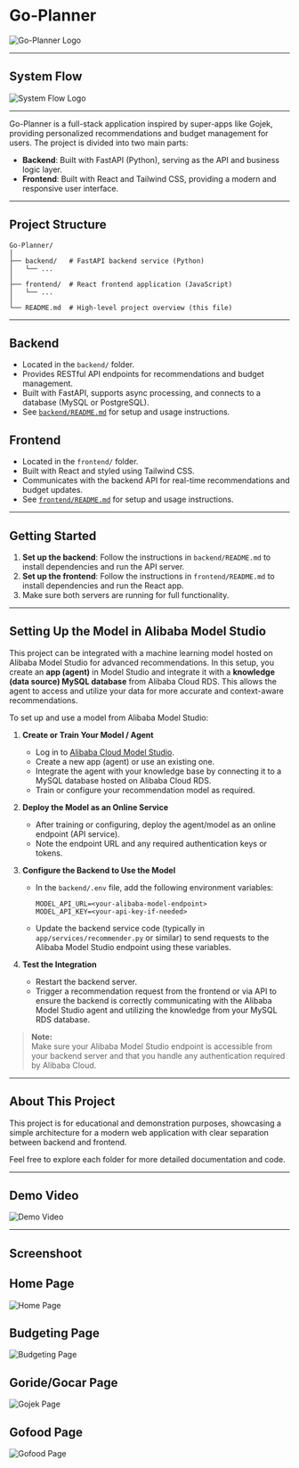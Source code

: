 # Go-Planner

![Go-Planner Logo](media/logo.jpg)

---

## System Flow

![System Flow Logo](media/system-flow.png)

---

Go-Planner is a full-stack application inspired by super-apps like Gojek, providing personalized recommendations and budget management for users. The project is divided into two main parts:

- **Backend**: Built with FastAPI (Python), serving as the API and business logic layer.
- **Frontend**: Built with React and Tailwind CSS, providing a modern and responsive user interface.

---

## Project Structure

```
Go-Planner/
│
├── backend/   # FastAPI backend service (Python)
│   └── ...
│
├── frontend/  # React frontend application (JavaScript)
│   └── ...
│
└── README.md  # High-level project overview (this file)
```

---

## Backend
- Located in the `backend/` folder.
- Provides RESTful API endpoints for recommendations and budget management.
- Built with FastAPI, supports async processing, and connects to a database (MySQL or PostgreSQL).
- See [`backend/README.md`](./backend/README.md) for setup and usage instructions.

## Frontend
- Located in the `frontend/` folder.
- Built with React and styled using Tailwind CSS.
- Communicates with the backend API for real-time recommendations and budget updates.
- See [`frontend/README.md`](./frontend/README.md) for setup and usage instructions.

---

## Getting Started
1. **Set up the backend**: Follow the instructions in `backend/README.md` to install dependencies and run the API server.
2. **Set up the frontend**: Follow the instructions in `frontend/README.md` to install dependencies and run the React app.
3. Make sure both servers are running for full functionality.

---

## Setting Up the Model in Alibaba Model Studio

This project can be integrated with a machine learning model hosted on Alibaba Model Studio for advanced recommendations. In this setup, you create an **app (agent)** in Model Studio and integrate it with a **knowledge (data source) MySQL database** from Alibaba Cloud RDS. This allows the agent to access and utilize your data for more accurate and context-aware recommendations.

To set up and use a model from Alibaba Model Studio:

1. **Create or Train Your Model / Agent**  
   - Log in to [Alibaba Cloud Model Studio](https://modelstudio.console.aliyun.com/).
   - Create a new app (agent) or use an existing one.
   - Integrate the agent with your knowledge base by connecting it to a MySQL database hosted on Alibaba Cloud RDS.
   - Train or configure your recommendation model as required.

2. **Deploy the Model as an Online Service**  
   - After training or configuring, deploy the agent/model as an online endpoint (API service).
   - Note the endpoint URL and any required authentication keys or tokens.

3. **Configure the Backend to Use the Model**  
   - In the `backend/.env` file, add the following environment variables:
     ```
     MODEL_API_URL=<your-alibaba-model-endpoint>
     MODEL_API_KEY=<your-api-key-if-needed>
     ```
   - Update the backend service code (typically in `app/services/recommender.py` or similar) to send requests to the Alibaba Model Studio endpoint using these variables.

4. **Test the Integration**  
   - Restart the backend server.
   - Trigger a recommendation request from the frontend or via API to ensure the backend is correctly communicating with the Alibaba Model Studio agent and utilizing the knowledge from your MySQL RDS database.

> **Note:**  
> Make sure your Alibaba Model Studio endpoint is accessible from your backend server and that you handle any authentication required by Alibaba Cloud.

---

## About This Project
This project is for educational and demonstration purposes, showcasing a simple architecture for a modern web application with clear separation between backend and frontend.

Feel free to explore each folder for more detailed documentation and code. 

---

## Demo Video

![Demo Video](media/demo-video.gif)

---

## Screenshoot

## Home Page
![Home Page](media/home.jpeg)

## Budgeting Page
![Budgeting Page](media/budget.jpeg)

## Goride/Gocar Page
![Gojek Page](media/gojek.jpeg)

## Gofood Page
![Gofood Page](media/gofood.jpeg)